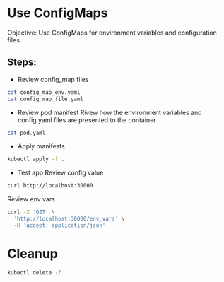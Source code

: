 # Use ConfigMaps
Objective: Use ConfigMaps for environment variables and configuration files.

## Steps:
* Review config_map files
```bash
cat config_map_env.yaml
cat config_map_file.yaml
```
* Review pod manifest
Rivew how the environment variables and config.yaml files are presented to the container
```bash
cat pod.yaml
```

* Apply manifests
```bash
kubectl apply -f .
```

* Test app
Review config value
```bash
curl http://localhost:30000
```

Review env vars
```bash
curl -X 'GET' \
  'http://localhost:30000/env_vars' \
  -H 'accept: application/json'
```

# Cleanup
```bash
kubectl delete -f .
```